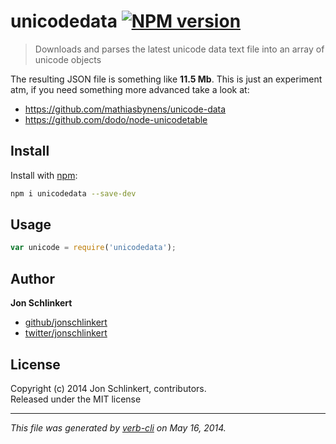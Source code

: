 # unicodedata [![NPM version](https://badge.fury.io/js/unicodedata.png)](http://badge.fury.io/js/unicodedata)

> Downloads and parses the latest unicode data text file into an array of unicode objects

The resulting JSON file is something like **11.5 Mb**. This is just an experiment atm, if you need something more advanced take a look at:

* <https://github.com/mathiasbynens/unicode-data>
* <https://github.com/dodo/node-unicodetable>

## Install
Install with [npm](npmjs.org):

```bash
npm i unicodedata --save-dev
```

## Usage

```js
var unicode = require('unicodedata');
```

## Author


**Jon Schlinkert**

+ [github/jonschlinkert](https://github.com/jonschlinkert)
+ [twitter/jonschlinkert](http://twitter.com/jonschlinkert)

## License
Copyright (c) 2014 Jon Schlinkert, contributors.  
Released under the MIT license

***

_This file was generated by [verb-cli](https://github.com/assemble/verb-cli) on May 16, 2014._